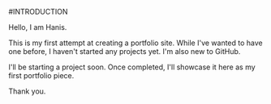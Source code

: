 #INTRODUCTION

Hello, I am Hanis.

This is my first attempt at creating a portfolio site. While I've wanted to have one before, I haven't started any projects yet. I'm also new to GitHub.

I'll be starting a project soon. Once completed, I'll showcase it here as my first portfolio piece.

Thank you.
